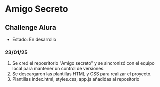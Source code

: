 <h1>Amigo Secreto</h1>

<h2>Challenge Alura</h2>

- Estado: En desarrollo

<h3>23/01/25</h3>

<ol>
    <li>Se creó el reposritorio "Amigo secreto" y se sincronizó con el equipo local para mantener un control de versiones.</li>
    <li>Se descargaron las plantillas HTML y CSS para realizar el proyecto.</li>
    <li>Plantillas index.html, styles.css, app.js añadidas al repositorio</li>
</ol>

